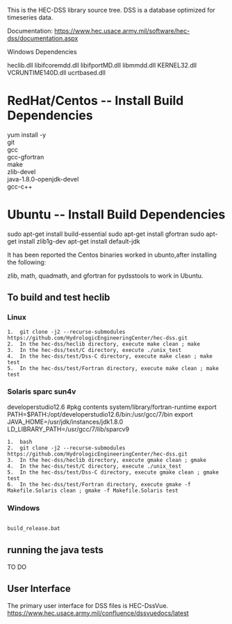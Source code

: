 
This is the HEC-DSS library source tree.  DSS is a database optimized for timeseries data.  


Documentation:  https://www.hec.usace.army.mil/software/hec-dss/documentation.aspx



Windows Dependencies

heclib.dll 
    libifcoremdd.dll
    libifportMD.dll
    libmmdd.dll
    KERNEL32.dll
    VCRUNTIME140D.dll
    ucrtbased.dll



# RedHat/Centos -- Install Build Dependencies

yum install -y \
     git \
     gcc \
     gcc-gfortran \
     make \
     zlib-devel \
     java-1.8.0-openjdk-devel \
	 gcc-c++

# Ubuntu -- Install Build Dependencies

sudo apt-get install build-essential
sudo apt-get install gfortran
sudo apt-get install zlib1g-dev
apt-get install default-jdk


It has been reported the Centos binaries worked in ubunto,after installing the following:

zlib, math, quadmath, and gfortran for pydsstools to work in Ubuntu.


## To build and test heclib

### Linux 
```
1.	git clone -j2 --recurse-submodules https://github.com/HydrologicEngineeringCenter/hec-dss.git
2.	In the hec-dss/heclib directory, execute make clean ; make
3.	In the hec-dss/test/C directory, execute ./unix_test
4.	In the hec-dss/test/Dss-C directory, execute make clean ; make test
5.	In the hec-dss/test/Fortran directory, execute make clean ; make test

```

### Solaris sparc sun4v  

developerstudio12.6 
#pkg contents system/library/fortran-runtime
export PATH=$PATH:/opt/developerstudio12.6/bin:/usr/gcc/7/bin
export JAVA_HOME=/usr/jdk/instances/jdk1.8.0
LD_LIBRARY_PATH=/usr/gcc/7/lib/sparcv9

```
1.  bash
2.	git clone -j2 --recurse-submodules https://github.com/HydrologicEngineeringCenter/hec-dss.git
3.	In the hec-dss/heclib directory, execute gmake clean ; gmake
4.	In the hec-dss/test/C directory, execute ./unix_test
5.	In the hec-dss/test/Dss-C directory, execute gmake clean ; gmake test
6.	In the hec-dss/test/Fortran directory, execute gmake -f Makefile.Solaris clean ; gmake -f Makefile.Solaris test

```

### Windows

```cmd

build_release.bat 
```

## running the java tests

TO DO




## User Interface
The primary user interface for DSS files is HEC-DssVue.
https://www.hec.usace.army.mil/confluence/dssvuedocs/latest


